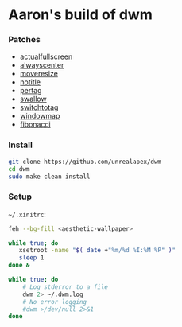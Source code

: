 # Aaron's build of dwm

### Patches
- [actualfullscreen](https://dwm.suckless.org/patches/actualfullscreen/)
- [alwayscenter](https://dwm.suckless.org/patches/alwayscenter/)
- [moveresize](https://dwm.suckless.org/patches/moveresize/)
- [notitle](https://dwm.suckless.org/patches/notitle/)
- [pertag](https://dwm.suckless.org/patches/pertag/)
- [swallow](https://dwm.suckless.org/patches/swallow/)
- [switchtotag](https://dwm.suckless.org/patches/switchtotag/)
- [windowmap](https://dwm.suckless.org/patches/windowmap/)
- [fibonacci](https://dwm.suckless.org/patches/fibonacci/)

### Install
```bash
git clone https://github.com/unrealapex/dwm
cd dwm
sudo make clean install
```

### Setup
`~/.xinitrc`:
```bash
feh --bg-fill <aesthetic-wallpaper>

while true; do
   xsetroot -name "$( date +"%m/%d %I:%M %P" )"
   sleep 1
done &

while true; do
    # Log stderror to a file 
    dwm 2> ~/.dwm.log
    # No error logging
    #dwm >/dev/null 2>&1
done
```

